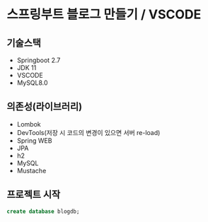 # 스프링부트 블로그 만들기 / VSCODE

## 기술스택

- Springboot 2.7
- JDK 11
- VSCODE
- MySQL8.0

## 의존성(라이브러리)

- Lombok
- DevTools(저장 시 코드의 변경이 있으면 서버 re-load)
- Spring WEB
- JPA
- h2
- MySQL
- Mustache

## 프로젝트 시작

```sql
create database blogdb;
```